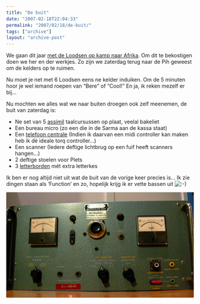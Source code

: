 ```yaml
---
title: "De buit"
date: "2007-02-18T22:04:33"
permalink: "2007/02/18/de-buit/"
tags: ["archive"]
layout: "archive-post"
---
```

We gaan dit jaar [met de Loodsen op kamp naar Afrika](http://zeescoutsjanbart.be/rafiki/ "http://zeescoutsjanbart.be/rafiki/"). Om dit te bekostigen doen we her en der werkjes. Zo zijn we zaterdag terug naar de Pih geweest om de kelders op te ruimen.

Nu moet je net met 6 Loodsen eens ne kelder induiken. Om de 5 minuten hoor je wel iemand roepen van “Bere” of “Cool!” En ja, ik reken mezelf er bij…

Nu mochten we alles wat we naar buiten droegen ook zelf meenemen, de buit van zaterdag is:

* Ne set van 5 [assimil](http://www.assimil.com/ "http://www.assimil.com/") taalcursussen op plaat, veelal bakeliet
* Een bureau micro (zo een die in de Sarma aan de kassa staat)
* Een [telefoon centrale](http://www.ooh-ya.de/Fotos/Siemens-S30807-S5431-X-9-CP.gif "http://www.ooh-ya.de/Fotos/Siemens-S30807-S5431-X-9-CP.gif") (Indien ik daarvan een midi controller kan maken heb ik dé ideale torq controller…)
* Een scanner (Iedere deftige lichtbrug op een fuif heeft scanners hangen…)
* 2 deftige stoelen voor Plets
* 3 [letterborden](http://static.manutangroup.com/OIN/picts/zo/9/zo_98634_1.jpg "http://static.manutangroup.com/OIN/picts/zo/9/zo_98634_1.jpg") mét extra letterkes

Ik ben er nog altijd niet uit wat de buit van de vorige keer precies is… Ik zie dingen staan als ‘Function’ en zo, hopelijk krijg ik er vette bassen uit ![:-)](http://www.donebysimon.be/blog/wp-includes/images/smilies/icon_smile.gif)

![wtf](/images/blog/2007/02/wtf.jpg)
